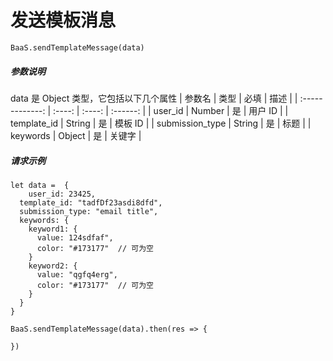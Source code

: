 # 发送模板消息

`BaaS.sendTemplateMessage(data)`

##### 参数说明

data 是 Object 类型，它包括以下几个属性
|      参数名      |  类型   |  必填  |    描述   |
| :-------------: | :----: | :----: | :------: |
|     user_id     | Number |   是   |  用户 ID  |
|   template_id   | String |   是   |  模板 ID  |
| submission_type | String |   是   |   标题    |
|    keywords     | Object |   是   |   关键字  |

##### 请求示例

```
let data = 	{
	user_id: 23425,
  template_id: "tadfDf23asdi8dfd",
  submission_type: "email title",
  keywords: {
    keyword1: {
      value: 124sdfaf",
      color: "#173177"  // 可为空
    }
    keyword2: {
      value: "qgfq4erg",
      color: "#173177"  // 可为空
    }
  }
}

BaaS.sendTemplateMessage(data).then(res => {

})
```